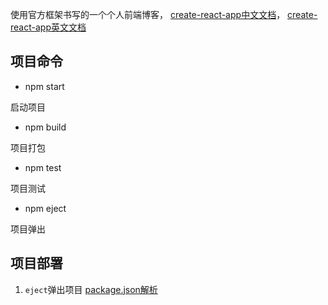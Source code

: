 使用官方框架书写的一个个人前端博客，
[create-react-app中文文档](https://www.html.cn/create-react-app/docs/documentation-intro/)，
[create-react-app英文文档](https://create-react-app.dev/docs/getting-started)

## 项目命令

- npm start

启动项目

- npm build

项目打包

- npm test

项目测试

- npm eject

项目弹出

## 项目部署

1. `eject`弹出项目
[package.json解析](https://smartzheng.github.io/post/%E9%80%90%E8%A1%8C%E7%90%86%E8%A7%A3create-react-app%E4%B8%AD%E7%9A%84package.json/)


